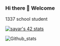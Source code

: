 ### Hi there 👋 Welcome

1337 school student

[![sayar's 42 stats](https://badge42.vercel.app/api/v2/cl40ifslr00060amqwnb3se33/stats?cursusId=21&coalitionId=76)](https://github.com/JaeSeoKim/badge42)

![Github_stats](https://github-readme-stats.vercel.app/api?username=DayneeBoiiz&count_private=true&show_icons=true&theme=radical)
